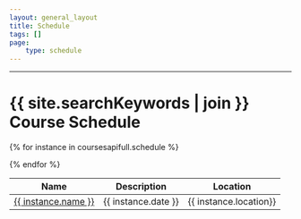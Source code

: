 ```yaml
---
layout: general_layout
title: Schedule
tags: []
page:
    type: schedule
---
```


<hr class="my-2">
<h1>{{ site.searchKeywords | join }} Course Schedule</h1>

<table class="table">
<thead>
    <tr>
       <th>Name</th><th>Description</th><th>Location</th>
    </tr> 
</thead>
<tbody>
</tbody>

{% for instance in coursesapifull.schedule %}
<tr>
<td><a href="/courses/{{ instance.name | slug }}/">{{ instance.name }}</a></td>
<td>{{ instance.date }}</td>
<td>{{ instance.location}}</td>
</tr>
{% endfor %}

</table>
